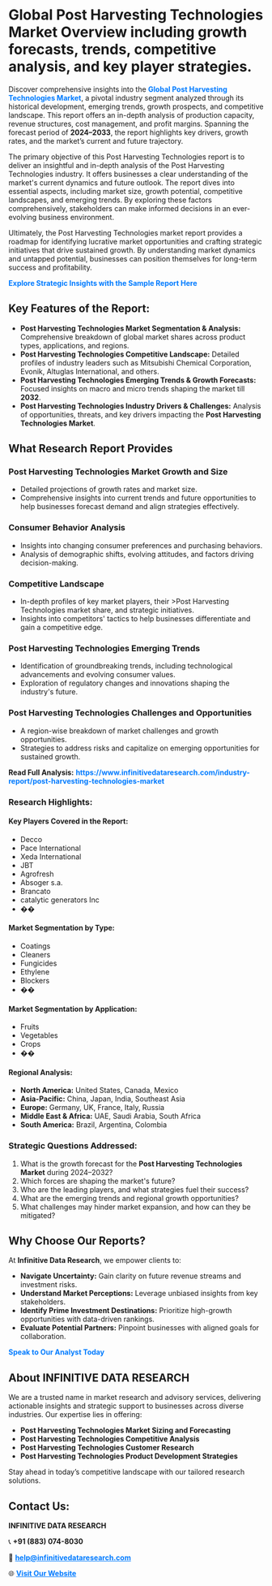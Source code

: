 <h1>Global Post Harvesting Technologies Market Overview including growth forecasts, trends, competitive analysis, and key player strategies.</h1>
<p>
Discover comprehensive insights into the 
<a href="https://www.infinitivedataresearch.com/industry-report/post-harvesting-technologies-market" rel="dofollow" style="color: #007BFF; text-decoration: none;"><strong>Global Post Harvesting Technologies Market</strong></a>, a pivotal industry segment analyzed through its historical development, emerging trends, growth prospects, and competitive landscape. This report offers an in-depth analysis of production capacity, revenue structures, cost management, and profit margins. Spanning the forecast period of <strong>2024–2033</strong>, the report highlights key drivers, growth rates, and the market’s current and future trajectory.
</p>
<p>
The primary objective of this Post Harvesting Technologies report is to deliver an insightful and in-depth analysis of the Post Harvesting Technologies industry. It offers businesses a clear understanding of the market's current dynamics and future outlook. The report dives into essential aspects, including market size, growth potential, competitive landscapes, and emerging trends. By exploring these factors comprehensively, stakeholders can make informed decisions in an ever-evolving business environment.
</p>
<p>
Ultimately, the Post Harvesting Technologies market report provides a roadmap for identifying lucrative market opportunities and crafting strategic initiatives that drive sustained growth. By understanding market dynamics and untapped potential, businesses can position themselves for long-term success and profitability.
</p>
<p>
<a href="https://www.infinitivedataresearch.com/request-sample/reportId=109189" style="color: #007BFF; text-decoration: none;"><strong>Explore Strategic Insights with the Sample Report Here</strong></a>
</p>

<h2>Key Features of the Report:</h2>
<ul>
<li><strong>Post Harvesting Technologies Market Segmentation & Analysis:</strong> Comprehensive breakdown of global market shares across product types, applications, and regions.</li>
<li><strong>Post Harvesting Technologies Competitive Landscape:</strong> Detailed profiles of industry leaders such as Mitsubishi Chemical Corporation, Evonik, Altuglas International, and others.</li>
<li><strong>Post Harvesting Technologies Emerging Trends & Growth Forecasts:</strong> Focused insights on macro and micro trends shaping the market till <strong>2032</strong>.</li>
<li><strong>Post Harvesting Technologies Industry Drivers & Challenges:</strong> Analysis of opportunities, threats, and key drivers impacting the <strong>Post Harvesting Technologies Market</strong>.</li>
</ul>

<h2>What Research Report Provides</h2>
<h3>Post Harvesting Technologies Market Growth and Size</h3>
<ul>
<li>Detailed projections of growth rates and market size.</li>
<li>Comprehensive insights into current trends and future opportunities to help businesses forecast demand and align strategies effectively.</li>
</ul>

<h3>Consumer Behavior Analysis</h3>
<ul>
<li>Insights into changing consumer preferences and purchasing behaviors.</li>
<li>Analysis of demographic shifts, evolving attitudes, and factors driving decision-making.</li>
</ul>

<h3>Competitive Landscape</h3>
<ul>
<li>In-depth profiles of key market players, their >Post Harvesting Technologies market share, and strategic initiatives.</li>
<li>Insights into competitors' tactics to help businesses differentiate and gain a competitive edge.</li>
</ul>

<h3>Post Harvesting Technologies Emerging Trends</h3>
<ul>
<li>Identification of groundbreaking trends, including technological advancements and evolving consumer values.</li>
<li>Exploration of regulatory changes and innovations shaping the industry's future.</li>
</ul>

<h3>Post Harvesting Technologies Challenges and Opportunities</h3>
<ul>
<li>A region-wise breakdown of market challenges and growth opportunities.</li>
<li>Strategies to address risks and capitalize on emerging opportunities for sustained growth.</li>
</ul>
<p><strong>Read Full Analysis:</strong> <a href="https://www.infinitivedataresearch.com/industry-report/post-harvesting-technologies-market" rel="dofollow" style="color: #007BFF; text-decoration: none;"><strong>https://www.infinitivedataresearch.com/industry-report/post-harvesting-technologies-market</strong></a></p>
<h3>Research Highlights:</h3>
<h4>Key Players Covered in the Report:</h4>
<ul><li>Decco</li><li>Pace International</li><li>Xeda International</li><li>JBT</li><li>Agrofresh</li><li>Absoger s.a.</li><li>Brancato</li><li>catalytic generators Inc</li><li>��</li></ul>
<h4>Market Segmentation by Type:</h4>
<ul><li>Coatings</li><li>Cleaners</li><li>Fungicides</li><li>Ethylene</li><li>Blockers</li><li>��</li></ul>
<h4>Market Segmentation by Application:</h4>
<ul><li>Fruits</li><li>Vegetables</li><li>Crops</li><li>��</li></ul>

<h4>Regional Analysis:</h4>
<ul>
<li><strong>North America:</strong> United States, Canada, Mexico</li>
<li><strong>Asia-Pacific:</strong> China, Japan, India, Southeast Asia</li>
<li><strong>Europe:</strong> Germany, UK, France, Italy, Russia</li>
<li><strong>Middle East & Africa:</strong> UAE, Saudi Arabia, South Africa</li>
<li><strong>South America:</strong> Brazil, Argentina, Colombia</li>
</ul>

<h3>Strategic Questions Addressed:</h3>
<ol>
<li>What is the growth forecast for the <strong>Post Harvesting Technologies Market</strong> during 2024–2032?</li>
<li>Which forces are shaping the market's future?</li>
<li>Who are the leading players, and what strategies fuel their success?</li>
<li>What are the emerging trends and regional growth opportunities?</li>
<li>What challenges may hinder market expansion, and how can they be mitigated?</li>
</ol>

<h2>Why Choose Our Reports?</h2>
<p>At <strong>Infinitive Data Research</strong>, we empower clients to:</p>
<ul>
<li><strong>Navigate Uncertainty:</strong> Gain clarity on future revenue streams and investment risks.</li>
<li><strong>Understand Market Perceptions:</strong> Leverage unbiased insights from key stakeholders.</li>
<li><strong>Identify Prime Investment Destinations:</strong> Prioritize high-growth opportunities with data-driven rankings.</li>
<li><strong>Evaluate Potential Partners:</strong> Pinpoint businesses with aligned goals for collaboration.</li>
</ul>
<p><a href="https://www.infinitivedataresearch.com/industry-report/post-harvesting-technologies-market" rel="dofollow" style="color: #007BFF; text-decoration: none;"><strong>Speak to Our Analyst Today</strong></a></p>

<h2>About INFINITIVE DATA RESEARCH</h2>
<p>We are a trusted name in market research and advisory services, delivering actionable insights and strategic support to businesses across diverse industries. Our expertise lies in offering:</p>
<ul>
<li><strong>Post Harvesting Technologies Market Sizing and Forecasting</strong></li>
<li><strong>Post Harvesting Technologies Competitive Analysis</strong></li>
<li><strong>Post Harvesting Technologies Customer Research</strong></li>
<li><strong>Post Harvesting Technologies Product Development Strategies</strong></li>
</ul>
<p>Stay ahead in today’s competitive landscape with our tailored research solutions.</p>

<h2>Contact Us:</h2>
<p><strong>INFINITIVE DATA RESEARCH</strong></p>
<p>📞 <strong>+91 (883) 074-8030</strong></p>
<p>📧 <strong><a href="mailto:help@infinitivedataresearch.com" style="color: #007BFF;">help@infinitivedataresearch.com</a></strong></p>
<p>🌐 <strong><a href="https://www.infinitivedataresearch.com" rel="dofollow" style="color: #007BFF;">Visit Our Website</a></strong></p>